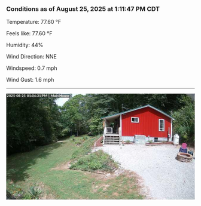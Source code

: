 ### Conditions as of August 25, 2025 at 1:11:47 PM CDT 

Temperature: 77.60 &deg;F

Feels like: 77.60 &deg;F

Humidity: 44%

Wind Direction: NNE

Windspeed: 0.7 mph

Wind Gust: 1.6 mph

---

<img src="./images/latest.jpeg"/>

